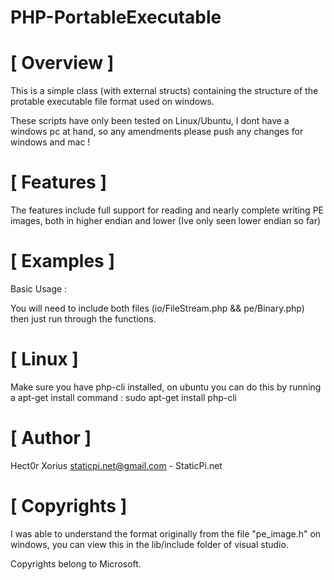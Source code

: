 # PHP-PortableExecutable

# [ Overview ]
This is a simple class (with external structs) containing the structure of the protable executable file format used on windows.

These scripts have only been tested on Linux/Ubuntu, I dont have a windows pc at hand, so any amendments please push any changes for windows and mac !

# [ Features ]
The features include full support for reading and nearly complete writing PE images, both in higher endian and lower (Ive only seen lower endian so far)

# [ Examples ]

Basic Usage :

You will need to include both files (io/FileStream.php && pe/Binary.php) then just run through the functions.

# [ Linux ]
Make sure you have php-cli installed, on ubuntu you can do this by running a apt-get install command :
sudo apt-get install php-cli

# [ Author ]
Hect0r Xorius <staticpi.net@gmail.com> - StaticPi.net

# [ Copyrights ]
I was able to understand the format originally from the file "pe_image.h" on windows, you can view this in the lib/include folder of visual studio.

Copyrights belong to Microsoft.
